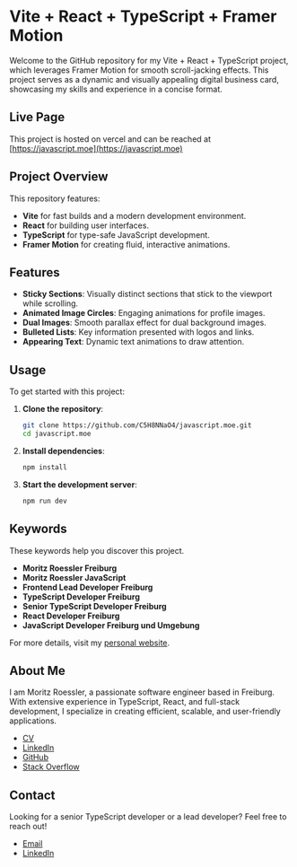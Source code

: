<meta name="google-site-verification" content="5Cu7UsGcfAqCJ3t8dgJM-E4lJfotz8aR2PaluEGr8Hs" />

# Vite + React + TypeScript + Framer Motion

Welcome to the GitHub repository for my Vite + React + TypeScript project, which leverages Framer Motion for smooth scroll-jacking effects. This project serves as a dynamic and visually appealing digital business card, showcasing my skills and experience in a concise format.

## Live Page

This project is hosted on vercel and can be reached at [https://javascript.moe](https://javascript.moe)

## Project Overview

This repository features:

- **Vite** for fast builds and a modern development environment.
- **React** for building user interfaces.
- **TypeScript** for type-safe JavaScript development.
- **Framer Motion** for creating fluid, interactive animations.

## Features

- **Sticky Sections**: Visually distinct sections that stick to the viewport while scrolling.
- **Animated Image Circles**: Engaging animations for profile images.
- **Dual Images**: Smooth parallax effect for dual background images.
- **Bulleted Lists**: Key information presented with logos and links.
- **Appearing Text**: Dynamic text animations to draw attention.

## Usage

To get started with this project:

1. **Clone the repository**:

   ```bash
   git clone https://github.com/C5H8NNaO4/javascript.moe.git
   cd javascript.moe
   ```

2. **Install dependencies**:

   ```bash
   npm install
   ```

3. **Start the development server**:
   ```bash
   npm run dev
   ```

## Keywords

These keywords help you discover this project.

- **Moritz Roessler Freiburg**
- **Moritz Roessler JavaScript**
- **Frontend Lead Developer Freiburg**
- **TypeScript Developer Freiburg**
- **Senior TypeScript Developer Freiburg**
- **React Developer Freiburg**
- **JavaScript Developer Freiburg und Umgebung**

For more details, visit my [personal website](https://javascript.moe/).

## About Me

I am Moritz Roessler, a passionate software engineer based in Freiburg. With extensive experience in TypeScript, React, and full-stack development, I specialize in creating efficient, scalable, and user-friendly applications.

- [CV](https://justmycv.com/en.pdf)
- [LinkedIn](https://www.linkedin.com/in/moritz-roessler-666b18175/)
- [GitHub](https://github.com/C5H8NNaO4/javascript.moe)
- [Stack Overflow](https://stackoverflow.com/users/1487756/moritz-roessler)

## Contact

Looking for a senior TypeScript developer or a lead developer? Feel free to reach out!

- [Email](mailto:moritz.roessler@gmail.com)
- [LinkedIn](https://www.linkedin.com/in/moritz-roessler-666b18175/)
